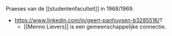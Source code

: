 Praeses van de [[studentenfaculteit]] in 1968/1969.
- https://www.linkedin.com/in/geert-panhuysen-b3285516/?
	- [[Menno Lievers]] is een gemeenschappelijke connectie.